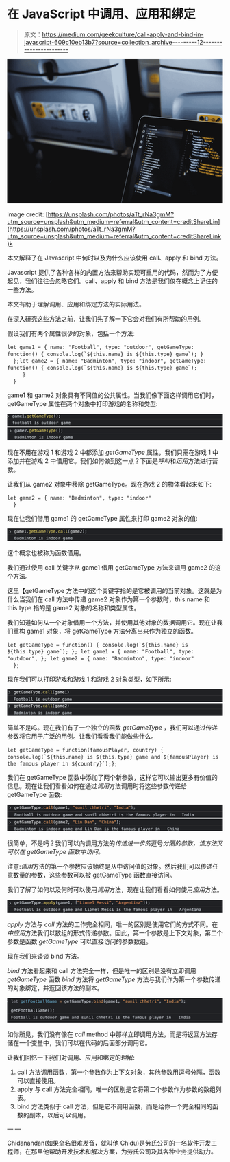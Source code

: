 # 在 JavaScript 中调用、应用和绑定

> 原文：<https://medium.com/geekculture/call-apply-and-bind-in-javascript-609c10eb13b7?source=collection_archive---------12----------------------->

![](img/155e85b981578886e55fe69380000508.png)

image credit: [https://unsplash.com/photos/aTt_rNa3gmM?utm_source=unsplash&utm_medium=referral&utm_content=creditShareLin](https://unsplash.com/photos/aTt_rNa3gmM?utm_source=unsplash&utm_medium=referral&utm_content=creditShareLink)k

本文解释了在 Javascript 中何时以及为什么应该使用 call、apply 和 bind 方法。

Javascript 提供了各种各样的内置方法来帮助实现可重用的代码，然而为了方便起见，我们往往会忽略它们。call、apply 和 bind 方法是我们仅在概念上记住的一些方法。

本文有助于理解调用、应用和绑定方法的实际用法。

在深入研究这些方法之前，让我们先了解一下它会对我们有所帮助的用例。

假设我们有两个属性很少的对象，包括一个方法:

```
let game1 = { name: "Football", type: "outdoor", getGameType: function() { console.log(`${this.name} is ${this.type} game`); }
  };let game2 = { name: "Badminton", type: "indoor", getGameType: function() { console.log(`${this.name} is ${this.type} game`);
     }
  }
```

game1 和 game2 对象具有不同值的公共属性。当我们像下面这样调用它们时，getGameType 属性在两个对象中打印游戏的名称和类型:

![](img/2524ad0a349c02b0403f1c8ada72788d.png)![](img/144b363f922d03a49a9c8903e5070b8d.png)

现在不用在游戏 1 和游戏 2 中都添加 *getGameType* 属性，我们只需在游戏 1 中添加并在游戏 2 中借用它。我们如何做到这一点？下面是*呼叫*和*运用*方法进行营救。

让我们从 game2 对象中移除 getGameType。现在游戏 2 的物体看起来如下:

```
let game2 = { name: "Badminton", type: "indoor"
  }
```

现在让我们借用 game1 的 getGameType 属性来打印 game2 对象的值:

![](img/c42b0debfad1c02e78d9514117c11b5a.png)

这个概念也被称为函数借用。

我们通过使用 call 关键字从 game1 借用 getGameType 方法来调用 game2 的这个方法。

这里【getGameType 方法中的这个关键字指的是它被调用的当前对象。这就是为什么当我们在 call 方法中传递 game2 对象作为第一个参数时，this.name 和 this.type 指的是 game2 对象的名称和类型属性。

我们知道如何从一个对象借用一个方法，并使用其他对象的数据调用它。现在让我们重构 game1 对象，将 getGameType 方法分离出来作为独立的函数。

```
let getGameType = function() { console.log(`${this.name} is ${this.type} game`); }; let game1 = { name: "Football", type: "outdoor", }; let game2 = { name: "Badminton", type: "indoor"
  };
```

现在我们可以打印游戏和游戏 1 和游戏 2 对象类型，如下所示:

![](img/93b048046f49ff665f584826d8c47ad3.png)![](img/c91005574fe0b3f6757e4432c281b6ef.png)

简单不是吗。现在我们有了一个独立的函数 *getGameType* ，我们可以通过传递参数将它用于广泛的用例。让我们看看我们能做些什么。

```
let getGameType = function(famousPlayer, country) { console.log(`${this.name} is ${this.type} game and ${famousPlayer} is the famous player in ${country}`);};
```

我们在 getGameType 函数中添加了两个新参数，这样它可以输出更多有价值的信息。现在让我们看看如何在通过*调用*方法调用时将这些参数传递给 getGameType 函数:

![](img/2c814bccca634b1b3c362fdfda8f6e08.png)![](img/2b48ced1cf3a163cdc0d3e00e4138cbf.png)

很简单，不是吗？我们可以向调用方法的*传递进一步的*逗号*分隔的参数，该方法又可以在 getGameType 函数中访问。*

注意:*调用*方法的第一个参数应该始终是从中访问值的对象。然后我们可以传递任意数量的参数，这些参数可以被 getGameType 函数直接访问。

我们了解了如何以及何时可以使用*调用*方法，现在让我们看看如何使用*应用*方法。

![](img/dc7603434a0c69f118d0d0cec80404f9.png)

*apply* 方法与 *call* 方法的工作完全相同，唯一的区别是使用它们的方式不同。在*中应用*方法我们以数组的形式传递参数。因此，第一个参数是上下文对象，第二个参数是函数 *getGameType* 可以直接访问的参数数组。

现在我们来谈谈 bind 方法。

*bind* 方法看起来和 call 方法完全一样，但是唯一的区别是没有立即调用 *getGameType* 函数 *bind* 方法将 *getGameType* 方法与我们作为第一个参数传递的对象绑定，并返回该方法的副本。

![](img/afa4d40ca8901c964ed74f551bad48da.png)

如你所见，我们没有像在 *call* method 中那样立即调用方法，而是将返回方法存储在一个变量中，我们可以在代码的后面部分调用它。

让我们回忆一下我们对调用、应用和绑定的理解:

1.  call 方法调用函数，第一个参数作为上下文对象，其他参数用逗号分隔，函数可以直接使用。
2.  apply 与 call 方法完全相同，唯一的区别是它将第二个参数作为参数的数组列表。
3.  bind 方法类似于 call 方法，但是它不调用函数，而是给你一个完全相同的函数的副本，以后可以调用。

— —

Chidanandan(如果全名很难发音，就叫他 Chidu)是劳氏公司的一名软件开发工程师，在那里他帮助开发技术和解决方案，为劳氏公司及其各种业务提供动力。